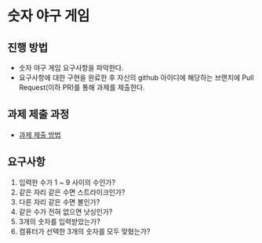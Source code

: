 # 숫자 야구 게임
## 진행 방법
* 숫자 야구 게임 요구사항을 파악한다.
* 요구사항에 대한 구현을 완료한 후 자신의 github 아이디에 해당하는 브랜치에 Pull Request(이하 PR)를 통해 과제를 제출한다.

## 과제 제출 과정
* [과제 제출 방법](https://github.com/next-step/nextstep-docs/tree/master/precourse)

## 요구사항
1. 입력한 수가 1 ~ 9 사이의 수인가?
2. 같은 자리 같은 수면 스트라이크인가?
3. 다른 자리 같은 수면 볼인가?
4. 같은 수가 전혀 없으면 낫싱인가?
5. 3개의 숫자를 입력받았는가?
6. 컴퓨터가 선택한 3개의 숫자를 모두 맞혔는가?